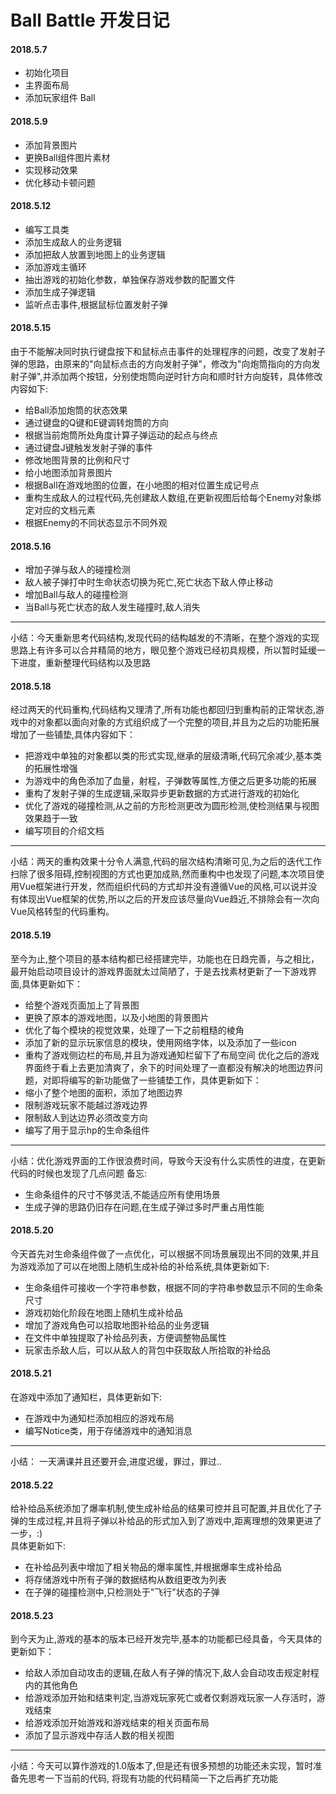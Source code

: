# Ball Battle 开发日记

#### 2018.5.7
* 初始化项目
* 主界面布局
* 添加玩家组件 Ball

#### 2018.5.9
* 添加背景图片
* 更换Ball组件图片素材
* 实现移动效果
* 优化移动卡顿问题

#### 2018.5.12
* 编写工具类
* 添加生成敌人的业务逻辑
* 添加把敌人放置到地图上的业务逻辑
* 添加游戏主循环
* 抽出游戏的初始化参数，单独保存游戏参数的配置文件
* 添加生成子弹逻辑
* 监听点击事件,根据鼠标位置发射子弹

#### 2018.5.15
由于不能解决同时执行键盘按下和鼠标点击事件的处理程序的问题，改变了发射子弹的思路，由原来的"向鼠标点击的方向发射子弹"，修改为"向炮筒指向的方向发射子弹",并添加两个按钮，分别使炮筒向逆时针方向和顺时针方向旋转，具体修改内容如下:
* 给Ball添加炮筒的状态效果
* 通过键盘的Q键和E键调转炮筒的方向
* 根据当前炮筒所处角度计算子弹运动的起点与终点
* 通过键盘J键触发发射子弹的事件
* 修改地图背景的比例和尺寸
* 给小地图添加背景图片
* 根据Ball在游戏地图的位置，在小地图的相对位置生成记号点
* 重构生成敌人的过程代码,先创建敌人数组,在更新视图后给每个Enemy对象绑定对应的文档元素
* 根据Enemy的不同状态显示不同外观

#### 2018.5.16
* 增加子弹与敌人的碰撞检测
* 敌人被子弹打中时生命状态切换为死亡,死亡状态下敌人停止移动
* 增加Ball与敌人的碰撞检测
* 当Ball与死亡状态的敌人发生碰撞时,敌人消失
 ***
小结：今天重新思考代码结构,发现代码的结构越发的不清晰，在整个游戏的实现思路上有许多可以合并精简的地方，眼见整个游戏已经初具规模，所以暂时延缓一下进度，重新整理代码结构以及思路

#### 2018.5.18
经过两天的代码重构,代码结构又理清了,所有功能也都回归到重构前的正常状态,游戏中的对象都以面向对象的方式组织成了一个完整的项目,并且为之后的功能拓展增加了一些铺垫,具体内容如下：
* 把游戏中单独的对象都以类的形式实现,继承的层级清晰,代码冗余减少,基本类的拓展性增强
* 为游戏中的角色添加了血量，射程，子弹数等属性,方便之后更多功能的拓展
* 重构了发射子弹的生成逻辑,采取异步更新数据的方式进行游戏的初始化
* 优化了游戏的碰撞检测,从之前的方形检测更改为圆形检测,使检测结果与视图效果趋于一致
* 编写项目的介绍文档
 ***
 小结：两天的重构效果十分令人满意,代码的层次结构清晰可见,为之后的迭代工作扫除了很多阻碍,控制视图的方式也更加成熟,然而重构中也发现了问题,本次项目使用Vue框架进行开发，然而组织代码的方式却并没有遵循Vue的风格,可以说并没有体现出Vue框架的优势,所以之后的开发应该尽量向Vue趋近,不排除会有一次向Vue风格转型的代码重构。

#### 2018.5.19
至今为止,整个项目的基本结构都已经搭建完毕，功能也在日趋完善，与之相比，最开始启动项目设计的游戏界面就太过简陋了，于是去找素材更新了一下游戏界面,具体更新如下：
* 给整个游戏页面加上了背景图
* 更换了原本的游戏地图，以及小地图的背景图片
* 优化了每个模块的视觉效果，处理了一下之前粗糙的棱角
* 添加了新的显示玩家信息的模块，使用网络字体，以及添加了一些icon
* 重构了游戏侧边栏的布局,并且为游戏通知栏留下了布局空间
优化之后的游戏界面终于看上去更加清爽了，余下的时间处理了一直都没有解决的地图边界问题，对即将编写的新功能做了一些铺垫工作，具体更新如下：
* 缩小了整个地图的面积，添加了地图边界
* 限制游戏玩家不能越过游戏边界
* 限制敌人到达边界必须改变方向
* 编写了用于显示hp的生命条组件

 ***
 小结：优化游戏界面的工作很浪费时间，导致今天没有什么实质性的进度，在更新代码的时候也发现了几点问题
 备忘:
 * 生命条组件的尺寸不够灵活,不能适应所有使用场景
 * 生成子弹的思路仍旧存在问题,在生成子弹过多时严重占用性能

#### 2018.5.20
今天首先对生命条组件做了一点优化，可以根据不同场景展现出不同的效果,并且为游戏添加了可以在地图上随机生成补给的补给系统,具体更新如下:
* 生命条组件可接收一个字符串参数，根据不同的字符串参数显示不同的生命条尺寸
* 游戏初始化阶段在地图上随机生成补给品
* 增加了游戏角色可以拾取地图补给品的业务逻辑
* 在文件中单独提取了补给品列表，方便调整物品属性
* 玩家击杀敌人后，可以从敌人的背包中获取敌人所拾取的补给品
#### 2018.5.21
在游戏中添加了通知栏，具体更新如下:
* 在游戏中为通知栏添加相应的游戏布局
* 编写Notice类，用于存储游戏中的通知消息
 ***
 小结：
 一天满课并且还要开会,进度迟缓，罪过，罪过..
#### 2018.5.22
给补给品系统添加了爆率机制,使生成补给品的结果可控并且可配置,并且优化了子弹的生成过程,并且将子弹以补给品的形式加入到了游戏中,距离理想的效果更进了一步，:)  
具体更新如下:
* 在补给品列表中增加了相关物品的爆率属性,并根据爆率生成补给品
* 将存储游戏中所有子弹的数据结构从数组更改为列表
* 在子弹的碰撞检测中,只检测处于"飞行"状态的子弹

#### 2018.5.23
到今天为止,游戏的基本的版本已经开发完毕,基本的功能都已经具备，今天具体的更新如下：
* 给敌人添加自动攻击的逻辑,在敌人有子弹的情况下,敌人会自动攻击规定射程内的其他角色
* 给游戏添加开始和结束判定,当游戏玩家死亡或者仅剩游戏玩家一人存活时，游戏结束
* 给游戏添加开始游戏和游戏结束的相关页面布局
* 添加了显示游戏中存活人数的相关视图

 ***
 小结：今天可以算作游戏的1.0版本了,但是还有很多预想的功能还未实现，暂时准备先思考一下当前的代码,
 将现有功能的代码精简一下之后再扩充功能
